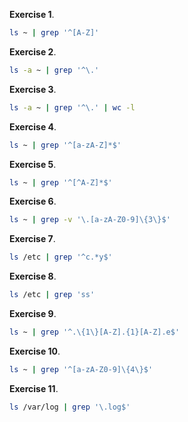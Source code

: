 **Exercise 1**.
```bash
ls ~ | grep '^[A-Z]'
```

**Exercise 2**.
```bash
ls -a ~ | grep '^\.' 
```

**Exercise 3**.
```bash
ls -a ~ | grep '^\.' | wc -l
```

**Exercise 4**.
```bash
ls ~ | grep '^[a-zA-Z]*$'
```

**Exercise 5**.
```bash
ls ~ | grep '^[^A-Z]*$'
```

**Exercise 6**.
```bash
ls ~ | grep -v '\.[a-zA-Z0-9]\{3\}$'
```

**Exercise 7**.
```bash
ls /etc | grep '^c.*y$'
```

**Exercise 8**.
```bash
ls /etc | grep 'ss'
```

**Exercise 9**.
```bash
ls ~ | grep '^.\{1\}[A-Z].{1}[A-Z].e$'
```

**Exercise 10**.
```bash
ls ~ | grep '^[a-zA-Z0-9]\{4\}$'
```

**Exercise 11**.
```bash
ls /var/log | grep '\.log$'






